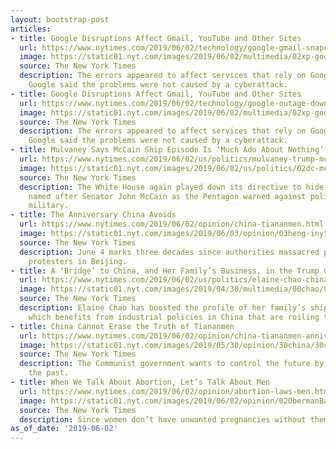 ```yaml
---
layout: bootstrap-post
articles:
- title: Google Disruptions Affect Gmail, YouTube and Other Sites
  url: https://www.nytimes.com/2019/06/02/technology/google-gmail-snapchat-outage.html
  image: https://static01.nyt.com/images/2019/06/02/multimedia/02xp-google/02xp-google-facebookJumbo.jpg
  source: The New York Times
  description: The errors appeared to affect services that rely on Google’s technology.
    Google said the problems were not caused by a cyberattack.
- title: Google Disruptions Affect Gmail, YouTube and Other Sites
  url: https://www.nytimes.com/2019/06/02/technology/google-outage-down.html
  image: https://static01.nyt.com/images/2019/06/02/multimedia/02xp-google/02xp-google-facebookJumbo.jpg
  source: The New York Times
  description: The errors appeared to affect services that rely on Google’s technology.
    Google said the problems were not caused by a cyberattack.
- title: Mulvaney Says McCain Ship Episode Is ‘Much Ado About Nothing’
  url: https://www.nytimes.com/2019/06/02/us/politics/mulvaney-trump-mccain-ship.html
  image: https://static01.nyt.com/images/2019/06/02/us/politics/02dc-mccain/02dc-mccain-facebookJumbo.jpg
  source: The New York Times
  description: The White House again played down its directive to hide a Navy warship
    named after Senator John McCain as the Pentagon warned against politicizing the
    military.
- title: The Anniversary China Avoids
  url: https://www.nytimes.com/2019/06/02/opinion/china-tiananmen.html
  image: https://static01.nyt.com/images/2019/06/03/opinion/03heng-inyt/03heng-inyt-facebookJumbo.jpg
  source: The New York Times
  description: June 4 marks three decades since authorities massacred pro-democracy
    protesters in Beijing.
- title: A ‘Bridge’ to China, and Her Family’s Business, in the Trump Cabinet
  url: https://www.nytimes.com/2019/06/02/us/politics/elaine-chao-china.html
  image: https://static01.nyt.com/images/2019/04/30/multimedia/00chao/00chao-facebookJumbo.jpg
  source: The New York Times
  description: Elaine Chao has boosted the profile of her family’s shipping company,
    which benefits from industrial policies in China that are roiling the Trump administration.
- title: China Cannot Erase the Truth of Tiananmen
  url: https://www.nytimes.com/2019/06/02/opinion/china-tiananmen-anniversary.html
  image: https://static01.nyt.com/images/2019/05/30/opinion/30china/30china-facebookJumbo.jpg
  source: The New York Times
  description: The Communist government wants to control the future by suppressing
    the past.
- title: When We Talk About Abortion, Let’s Talk About Men
  url: https://www.nytimes.com/2019/06/02/opinion/abortion-laws-men.html
  image: https://static01.nyt.com/images/2019/06/02/opinion/02ObermanBall/02ObermanBall-facebookJumbo.jpg
  source: The New York Times
  description: Since women don’t have unwanted pregnancies without them.
as_of_date: '2019-06-02'
---
```


